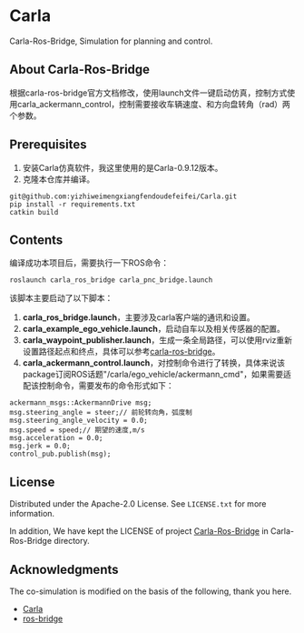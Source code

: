 # Carla
Carla-Ros-Bridge, Simulation for planning and control.

<a name="readme-top"></a>


<!-- ABOUT THE PROJECT -->
## About Carla-Ros-Bridge
根据carla-ros-bridge官方文档修改，使用launch文件一键启动仿真，控制方式使用carla_ackermann_control，控制需要接收车辆速度、和方向盘转角（rad）两个参数。  

<!-- GETTING STARTED -->

## Prerequisites

1. 安装Carla仿真软件，我这里使用的是Carla-0.9.12版本。
2. 克隆本仓库并编译。
```
git@github.com:yizhiweimengxiangfendoudefeifei/Carla.git
pip install -r requirements.txt
catkin build
```
## Contents
编译成功本项目后，需要执行一下ROS命令：
```
roslaunch carla_ros_bridge carla_pnc_bridge.launch
```
该脚本主要启动了以下脚本：
1. **carla_ros_bridge.launch**，主要涉及carla客户端的通讯和设置。  
2. **carla_example_ego_vehicle.launch**，启动自车以及相关传感器的配置。  
3. **carla_waypoint_publisher.launch**，生成一条全局路径，可以使用rviz重新设置路径起点和终点，具体可以参考[carla-ros-bridge](https://carla.readthedocs.io/projects/ros-bridge/en/latest/carla_waypoints)。
4. **carla_ackermann_control.launch**，对控制命令进行了转换，具体来说该package订阅ROS话题"/carla/ego_vehicle/ackermann_cmd"，如果需要适配该控制命令，需要发布的命令形式如下：
```
ackermann_msgs::AckermannDrive msg;
msg.steering_angle = steer;// 前轮转向角，弧度制
msg.steering_angle_velocity = 0.0;
msg.speed = speed;// 期望的速度,m/s
msg.acceleration = 0.0;
msg.jerk = 0.0;
control_pub.publish(msg);
```






<!-- LICENSE -->
## License

Distributed under the Apache-2.0 License. See `LICENSE.txt` for more information.

In addition, We have kept the LICENSE of project [Carla-Ros-Bridge](https://github.com/yizhiweimengxiangfendoudefeifei/Carla) in Carla-Ros-Bridge directory.





<!-- ACKNOWLEDGMENTS -->
## Acknowledgments

The co-simulation is modified on the basis of the following, thank you here.

* [Carla](https://github.com/carla-simulator/carla)
* [ros-bridge](https://github.com/carla-simulator/ros-bridge)



